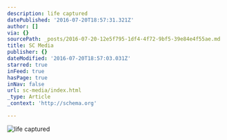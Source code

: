 ```yaml
---
description: life captured
datePublished: '2016-07-20T18:57:31.321Z'
author: []
via: {}
sourcePath: _posts/2016-07-20-12e5f795-1df4-4f72-9bf5-39e84e4f55ae.md
title: SC Media
publisher: {}
dateModified: '2016-07-20T18:57:03.031Z'
starred: true
inFeed: true
hasPage: true
inNav: false
url: sc-media/index.html
_type: Article
_context: 'http://schema.org'

---
```

![life captured](https://the-grid-user-content.s3-us-west-2.amazonaws.com/a03bfdb0-56c9-49ca-8139-7fd1779f09c2.jpg)